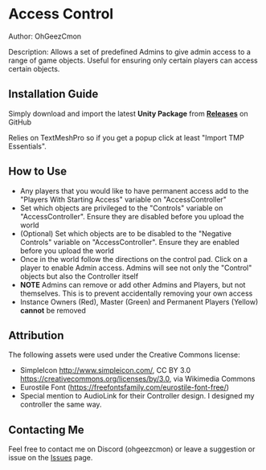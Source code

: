 # Access Control
Author: OhGeezCmon

Description: Allows a set of predefined Admins to give admin access to a range of game objects.  Useful for ensuring only certain players can access certain objects.

## Installation Guide
Simply download and import the latest **Unity Package** from [**Releases**](https://github.com/OhGeezCmon/VRC-AccessControl/releases) on GitHub

Relies on TextMeshPro so if you get a popup click at least "Import TMP Essentials".

## How to Use
- Any players that you would like to have permanent access add to the "Players With Starting Access" variable on "AccessController"
- Set which objects are privileged to the "Controls" variable on "AccessController".  Ensure they are disabled before you upload the world
- (Optional) Set which objects are to be disabled to the "Negative Controls" variable on "AccessController".  Ensure they are enabled before you upload the world
- Once in the world follow the directions on the control pad.  Click on a player to enable Admin access.  Admins will see not only the "Control" objects but also the Controller itself
- **NOTE** Admins can remove or add other Admins and Players, but not themselves.  This is to prevent accidentally removing your own access
- Instance Owners (Red), Master (Green) and Permanent Players (Yellow) **cannot** be removed

## Attribution

The following assets were used under the Creative Commons license:

- SimpleIcon http://www.simpleicon.com/, CC BY 3.0 <https://creativecommons.org/licenses/by/3.0>, via Wikimedia Commons
- Eurostile Font (https://freefontsfamily.com/eurostile-font-free/)
- Special mention to AudioLink for their Controller design.  I designed my controller the same way.

## Contacting Me
Feel free to contact me on Discord (ohgeezcmon) or leave a suggestion or issue on the [Issues](https://github.com/OhGeezCmon/VRC-AccessControl/issues) page.

